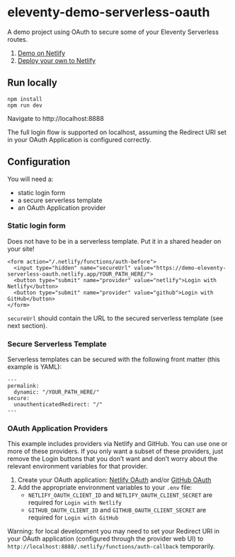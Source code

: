 # eleventy-demo-serverless-oauth

A demo project using OAuth to secure some of your Eleventy Serverless routes.

1. [Demo on Netlify](https://demo-eleventy-serverless-oauth.netlify.app)
1. [Deploy your own to Netlify](https://app.netlify.com/start/deploy?repository=https://github.com/11ty/demo-eleventy-serverless-oauth)


## Run locally

```
npm install
npm run dev
```

Navigate to http://localhost:8888

The full login flow is supported on localhost, assuming the Redirect URI set in your OAuth Application is configured correctly.

## Configuration

You will need a:
* static login form
* a secure serverless template
* an OAuth Application provider

### Static login form

Does not have to be in a serverless template. Put it in a shared header on your site!

```
<form action="/.netlify/functions/auth-before">
  <input type="hidden" name="secureUrl" value="https://demo-eleventy-serverless-oauth.netlify.app/YOUR_PATH_HERE/">
  <button type="submit" name="provider" value="netlify">Login with Netlify</button>
  <button type="submit" name="provider" value="github">Login with GitHub</button>
</form>
```

`secureUrl` should contain the URL to the secured serverless template (see next section).

### Secure Serverless Template

Serverless templates can be secured with the following front matter (this example is YAML):

```
---
permalink:
  dynamic: "/YOUR_PATH_HERE/"
secure:
  unauthenticatedRedirect: "/"
---
```

### OAuth Application Providers

This example includes providers via Netlify and GitHub. You can use one or more of these providers. If you only want a subset of these providers, just remove the Login buttons that you don’t want and don’t worry about the relevant environment variables for that provider.

1. Create your OAuth application: [Netlify OAuth](https://app.netlify.com/user/applications) and/or [GitHub OAuth](https://github.com/settings/applications/new)
2. Add the appropriate environment variables to your `.env` file:
    * `NETLIFY_OAUTH_CLIENT_ID` and `NETLIFY_OAUTH_CLIENT_SECRET` are required for `Login with Netlify`
    * `GITHUB_OAUTH_CLIENT_ID` and `GITHUB_OAUTH_CLIENT_SECRET` are required for `Login with GitHub`

Warning: for local development you may need to set your Redirect URI in your OAuth application (configured through the provider web UI) to `http://localhost:8888/.netlify/functions/auth-callback` temporarily.
